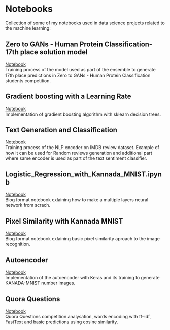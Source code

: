 # Notebooks

Collection of some of my notebooks used in data science projects related to the machine learning:

## Zero to GANs - Human Protein Classification-17th place solution model 
[Notebook](Zero%20to%20GANs%20-%20Human%20Protein%20Classification-17th%20place%20solution%20model.ipynb)<br/>
Training process of the model used as part of the ensemble to generate 17th place predictions in 
Zero to GANs - Human Protein Classification students competition.
## Gradient boosting with a Learning Rate
[Notebook](Gradient%20boosting%20with%20a%20Learning%20Rate%20from%20scratch.ipynb)<br/>
Implementation of gradient boosting algorithm with sklearn decision trees.

## Text Generation and Classification
[Notebook](NLP_Fastai2_Text_Generation_and_Classification.ipynb)<br/>
Training process of the NLP encoder on IMDB review dataset. Example of how it can be used for Random reviews generation and additional part where same encoder is used as part of the text sentiment classifier.

## Logistic_Regression_with_Kannada_MNIST.ipynb
[Notebook](Logistic_Regression_with_Kannada_MNIST.ipynb)<br/>
Blog format notebook exlaining how to make a multiple layers neural network from scrach.

## Pixel Similarity with Kannada MNIST
[Notebook](Pixel_Similarity_with_Kannada_MNIST.ipynb)<br/>
Blog format notebook exlaining basic pixel similarity aproach to the image recognition.


## Autoencoder
[Notebook](Autoencoder.ipynb)<br/>
Implementation of the autoencoder with Keras and its training to generate KANADA-MNIST number images.

## Quora Questions
[Notebook](QuoraQuestions.ipynb)<br/>
Quora Questions competition analysation, words encoding with tf–idf, FastText and basic predictions using cosine similarity.
